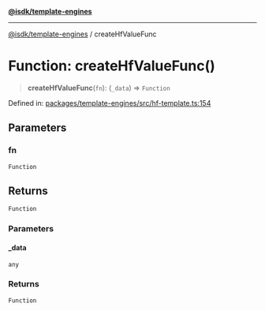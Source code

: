 [**@isdk/template-engines**](../README.md)

***

[@isdk/template-engines](../globals.md) / createHfValueFunc

# Function: createHfValueFunc()

> **createHfValueFunc**(`fn`): (`_data`) => `Function`

Defined in: [packages/template-engines/src/hf-template.ts:154](https://github.com/isdk/template-engines.js/blob/08cf4328dccdb45c6cf35eac571525bb99782c4e/src/hf-template.ts#L154)

## Parameters

### fn

`Function`

## Returns

`Function`

### Parameters

#### \_data

`any`

### Returns

`Function`
